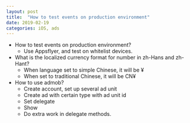```yaml
---
layout: post
title:  "How to test events on production environment"
date: 2019-02-19
categories: iOS, ads
---
```

* How to test events on production environment?
	* Use Appsflyer, and test on whitelist devices.
* What is the localized currency format for number in zh-Hans and zh-Hant?
	* When language set to simple Chinese, it will be ¥
	* When set to traditional Chinese, it will be CN¥
* How to use admob?
	* Create account, set up several ad unit
	* Create ad with certain type with ad unit id
	* Set delegate
	* Show
	* Do extra work in delegate methods.
